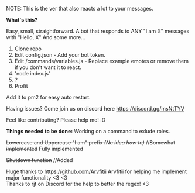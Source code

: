 NOTE: This is the ver that also reacts a lot to your messages.


**What's this?**

Easy, small, straightforward. A bot that responds to ANY "I am X" messages with "Hello, X" And some more...


1. Clone repo
2. Edit config.json - Add your bot token.
3. Edit /commands/variables.js - Replace example emotes or remove them if you don't want it to react.
4. 'node index.js'
5. ?
6. Profit

Add it to pm2 for easy auto restart.

Having issues? Come join us on discord here https://discord.gg/msNtTYV

Feel like contributing? Please help me! :D


**Things needed to be done:**
Working on a command to exlude roles.

~~Lowercase and Uppercase "I am" prefix *(No idea how to)*~~ //~~Somewhat implemented~~ Fully implemented

~~Shutdown function~~ //Added


Huge thanks to https://github.com/Arvfitii Arvfitii for helping me implement major functionality <3 <3                           
Thanks to rjt on Discord for the help to better the regex! <3 
